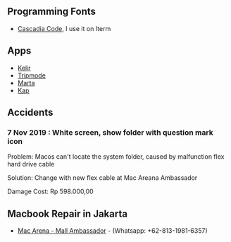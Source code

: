 Programming Fonts
-----------------

-	[Cascadia Code](https://github.com/microsoft/cascadia-code), I use it on Iterm

Apps
----

-	[Kelir](https://rimbunesia.com/apps/kelir-color-picker-for-mac/)
-	[Tripmode](https://www.tripmode.ch)
-	[Marta](https://marta.yanex.org/)
-	[Kap](https://getkap.co/)

Accidents
---------

### 7 Nov 2019 : White screen, show folder with question mark icon

Problem: Macos can't locate the system folder, caused by malfunction flex hard drive cable

Solution: Change with new flex cable at Mac Areana Ambassador

Damage Cost: Rp 598.000,00

Macbook Repair in Jakarta
-------------------------

-	[Mac Arena - Mall Ambassador](http://macarena.co.id/) - (Whatsapp: +62-813-1981-6357)
